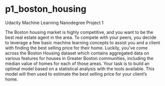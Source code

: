 # p1_boston_housing
Udacity Machine Learning Nanodegree Project 1

The Boston housing market is highly competitive, and you want to be the best real estate agent in the area. 
To compete with your peers, you decide to leverage a few basic machine learning concepts to assist you and a client with finding the best selling price for their home. 
Luckily, you’ve come across the Boston Housing dataset which contains aggregated data on various features for houses in Greater Boston communities, including the median value of homes for each of those areas. 
Your task is to build an optimal model based on a statistical analysis with the tools available. This model will then used to estimate the best selling price for your client’s home.

